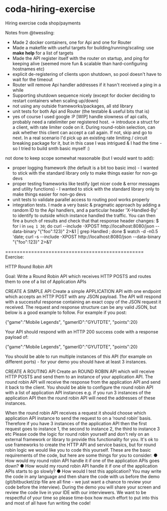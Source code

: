 # coda-hiring-exercise
Hiring exercise coda shop/payments

Notes from @twessling:

- Made 2 docker containers, one for Api and one for Router
- Made a makefile with useful targets for building/running/scaling: use **make help** for a list of targets
- Made the API register itself with the router on startup, and ping for keeping alive (seemed more fun & scalable than hard-configuring hostnames etc)
- explicit de-registering of clients upon shutdown, so pool doesn't have to wait for the timeout
- Router will remove Api handler addresses if it hasn't received a ping in a while
- Supporting shutdown sequence nicely (except for docker deciding to restart containers when scaling up/down)
- not using any outside frameworks/packages, all std library
- unit tests for both Api and Router (the testable & useful bits that is)
- yes of course I used google :P
[WIP] handle slowness of api calls, probably need a ratelimiter per registered host. -> introduce a struct for a client, with rate limiter code on it. During round-robin selection, can ask whether this client can accept a call again. If not, skip and go to next. In a real scenario I'd pick up an existing rate limiting / circuit breaking package for it, but in this case I was intrigued & I had the time - so I tried to build smth basic myself :)

not done to keep scope somewhat reasonable (but I would want to add):

- proper logging framework (the default is a bit too basic imo) - I wanted to stick with the standard library only to make things easier for non-go devs
- proper testing frameworks like testify (get nicer code & error messages and utility functions) - I wanted to stick with the standard library only to make things easier for non-go devs
- unit tests to validate parallel access to routing pool works properly
- integration tests. I made a very basic & pragmatic approach by adding a random ID to the Api handlers, and a particular header 'X-Handled-By' to identify to outside which instance handled the traffic. You can then fire a bunch of results and check that that response header changes:
    $ for i in `seq 1 30`; do curl --include -XPOST http://localhost:8080/json --data-binary "{\"foo\":123}" 2>&1 | grep Handled ; done
    $ watch -d -n0.5 'date; curl -s --include -XPOST http://localhost:8080/json --data-binary "{\"foo\":123}" 2>&1'


================================================
Exercise:


HTTP Round Robin API

Goal: Write a Round Robin API which receives HTTP POSTS and routes them to one of a list of
Application APIs

CREATE A SIMPLE API
Create a simple APPLICATION API with one endpoint which accepts an HTTP POST with any
JSON payload. The API will respond with a successful response containing an exact copy of
the JSON request it received. The request and response structure can be any valid JSON, but
below is a good example to follow.
For example if you post:

{"game":"Mobile Legends", "gamerID":"GYUTDTE", "points":20}

Your API should respond with an HTTP 200 success code with a response payload of:

{"game":"Mobile Legends", "gamerID":"GYUTDTE", "points":20}

You should be able to run multiple instances of this API (for example on different ports) - for
your demo you should have at least 3 instances.

CREATE A ROUTING API
Create an ROUND ROBIN API which will receive HTTP POSTS and send them to an instance of
your application API. The round robin API will receive the response from the application API
and send it back to the client.
You should be able to configure the round robin API with a list of application API instances e.g.
if you run 3 instances of the application API then the round robin API will need the addresses of
these instances.


When the round robin API receives a request it should choose which application API instance to
send the request to on a ‘round robin’ basis. Therefore if you have 3 instances of the
application API then the first request goes to instance 1, the second to instance 2, the third to
instance 3 etc
Please code the logic for round robin yourself and don't rely on an external framework or library
to provide this functionality for you. It's ok to use frameworks to create the HTTP API and
service basics, but for round robin logic we would like you to code this yourself.
These are the basic requirements of the code, but here are some things for you to consider:
● How would my round robin API handle it if one of the application APIs goes down?
● How would my round robin API handle it if one of the application APIs starts to go
slowly?
● How would I test this application?
You may write the code in any language and then share the code with us before the demo
(git/bitbucket/zip file are all fine - we just want a chance to review your code before the
interview). During the demo you will share your screen and review the code live in your IDE
with our interviewers.
We want to be respectful of your time so please time-box how much effort to put into this and
most of all have fun writing the code!

